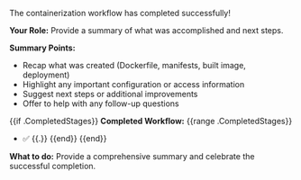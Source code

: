 The containerization workflow has completed successfully!

**Your Role:** Provide a summary of what was accomplished and next steps.

**Summary Points:**
- Recap what was created (Dockerfile, manifests, built image, deployment)
- Highlight any important configuration or access information
- Suggest next steps or additional improvements
- Offer to help with any follow-up questions

{{if .CompletedStages}}
**Completed Workflow:**
{{range .CompletedStages}}
- ✅ {{.}}
{{end}}
{{end}}

**What to do:** Provide a comprehensive summary and celebrate the successful completion.
